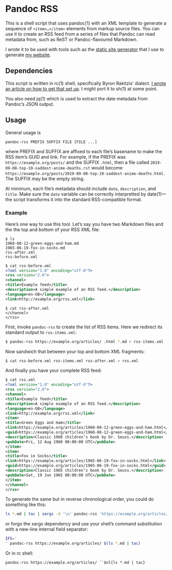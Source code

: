 # Pandoc RSS

This is a shell script that uses pandoc(1) with an XML template to
generate a sequence of `<item>…</item>` elements from markup source
files. You can use it to create an RSS feed from a series of files that
Pandoc can read metadata from, such as ReST or Pandoc-flavoured
Markdown.

I wrote it to be used with tools such as the [static site
generator](https://github.com/chambln/red/) that I use to generate [my
website](https://cosine.blue/).

## Dependencies

This script is written in rc(1) shell, specifically Byron Rakitzis’
dialect. [I wrote an article on how to get that set
up](https://cosine.blue/2019-06-26-rc-shell-setup.html). I might port it
to sh(1) at some point.

You also need jq(1) which is used to extract the date metadata from
Pandoc’s JSON output.

## Usage

General usage is

``` bash
pandoc-rss PREFIX SUFFIX FILE [FILE ...]
```

where PREFIX and SUFFIX are affixed to each file’s basename to make the
RSS item’s GUID and link. For example, if the PREFIX was
`https://example.org/posts/` and the SUFFIX `.html`, then a file called
`2019-09-08-top-10-saddest-anime-deaths.rst` would become
`https://example.org/posts/2019-09-08-top-10-saddest-anime-deaths.html`.
The SUFFIX may be the empty string.

At minimum, each file’s metadata should include `date`, `description`,
and `title`. Make sure the `date` variable can be correctly interpretted
by date(1)—the script transforms it into the standard RSS-compatible
format.

### Example

Here’s one way to use this tool. Let’s say you have two Markdown files
and the the top and bottom of your RSS XML file:

    $ ls
    1960-08-12-green-eggs-and-ham.md
    1965-06-19-fox-in-socks.md
    rss-after.xml
    rss-before.xml

``` xml
$ cat rss-before.xml
<?xml version="1.0" encoding="utf-8"?>
<rss version="2.0">
<channel>
<title>Example feed</title>
<description>A simple example of an RSS feed.</description>
<language>en-GB</language>
<link>http://example.org/rss.xml</link>
```

    $ cat rss-after.xml
    </channel>
    </rss>

First, invoke `pandoc-rss` to create the list of RSS items. Here we
redirect its standard output to `rss-items.xml`:

``` bash
$ pandoc-rss https://example.org/articles/ .html *.md > rss-items.xml
```

Now sandwich that between your top and bottom XML fragments:

``` bash
$ cat rss-before.xml rss-items.xml rss-after.xml > rss.xml
```

And finally you have your complete RSS feed:

``` xml
$ cat rss.xml
<?xml version="1.0" encoding="utf-8"?>
<rss version="2.0">
<channel>
<title>Example feed</title>
<description>A simple example of an RSS feed.</description>
<language>en-GB</language>
<link>http://example.org/rss.xml</link>
<item>
<title>Green Eggs and Ham</title>
<link>https://example.org/articles/1960-08-12-green-eggs-and-ham.html</link>
<guid>https://example.org/articles/1960-08-12-green-eggs-and-ham.html</guid>
<description>Classic 1960 children’s book by Dr. Seuss.</description>
<pubDate>Fri, 12 Aug 1960 00:00:00 UTC</pubDate>
</item>
<item>
<title>Fox in Socks</title>
<link>https://example.org/articles/1965-06-19-fox-in-socks.html</link>
<guid>https://example.org/articles/1965-06-19-fox-in-socks.html</guid>
<description>Classic 1965 children’s book by Dr. Seuss.</description>
<pubDate>Sat, 19 Jun 1965 00:00:00 UTC</pubDate>
</item>
</channel>
</rss>
```

To generate the same but in reverse chronological order, you could do
something like this:

``` bash
ls *.md | tac | xargs -d '\n' pandoc-rss 'https://example.org/articles/'
```

or forgo the xargs dependency and use your shell’s command substitution
with a new-line internal field separator:

``` bash
IFS='
' pandoc-rss https://example.org/articles/ $(ls *.md | tac)
```

Or in rc shell:

    pandoc-rss https://example.org/articles/ ``$nl{ls *.md | tac}
